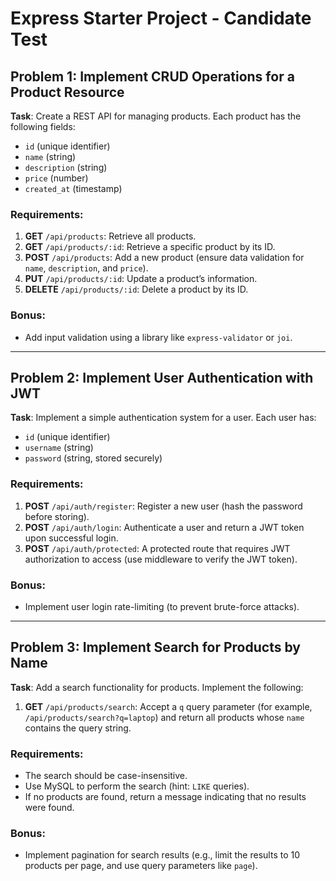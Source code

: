 # Express Starter Project - Candidate Test

## Problem 1: Implement CRUD Operations for a Product Resource

**Task**: Create a REST API for managing products. Each product has the following fields:

- `id` (unique identifier)
- `name` (string)
- `description` (string)
- `price` (number)
- `created_at` (timestamp)

### Requirements:

1. **GET** `/api/products`: Retrieve all products.
2. **GET** `/api/products/:id`: Retrieve a specific product by its ID.
3. **POST** `/api/products`: Add a new product (ensure data validation for `name`, `description`, and `price`).
4. **PUT** `/api/products/:id`: Update a product’s information.
5. **DELETE** `/api/products/:id`: Delete a product by its ID.

### Bonus:

- Add input validation using a library like `express-validator` or `joi`.

---

## Problem 2: Implement User Authentication with JWT

**Task**: Implement a simple authentication system for a user. Each user has:

- `id` (unique identifier)
- `username` (string)
- `password` (string, stored securely)

### Requirements:

1. **POST** `/api/auth/register`: Register a new user (hash the password before storing).
2. **POST** `/api/auth/login`: Authenticate a user and return a JWT token upon successful login.
3. **POST** `/api/auth/protected`: A protected route that requires JWT authorization to access (use middleware to verify the JWT token).

### Bonus:

- Implement user login rate-limiting (to prevent brute-force attacks).

---

## Problem 3: Implement Search for Products by Name

**Task**: Add a search functionality for products. Implement the following:

1. **GET** `/api/products/search`: Accept a `q` query parameter (for example, `/api/products/search?q=laptop`) and return all products whose `name` contains the query string.

### Requirements:

- The search should be case-insensitive.
- Use MySQL to perform the search (hint: `LIKE` queries).
- If no products are found, return a message indicating that no results were found.

### Bonus:

- Implement pagination for search results (e.g., limit the results to 10 products per page, and use query parameters like `page`).
